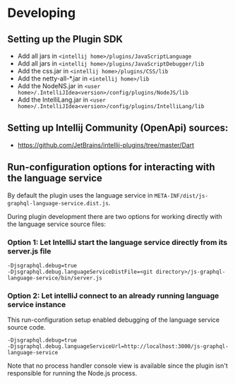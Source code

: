 # Developing

## Setting up the Plugin SDK
- Add all jars in `<intellij home>/plugins/JavaScriptLanguage`
- Add all jars in `<intellij home>/plugins/JavaScriptDebugger/lib`
- Add the css.jar in `<intellij home>/plugins/CSS/lib`
- Add the netty-all-*.jar in `<intellij home>/lib`
- Add the NodeNS.jar in `<user home>/.IntelliJIdea<version>/config/plugins/NodeJS/lib`
- Add the IntelliLang.jar in `<user home>/.IntelliJIdea<version>/config/plugins/IntelliLang/lib`

## Setting up Intellij Community (OpenApi) sources:
- https://github.com/JetBrains/intellij-plugins/tree/master/Dart

## Run-configuration options for interacting with the language service
By default the plugin uses the language service in `META-INF/dist/js-graphql-language-service.dist.js`.

During plugin development there are two options for working directly with the language service source files:

### Option 1: Let IntelliJ start the language service directly from its server.js file

```
-Djsgraphql.debug=true
-Djsgraphql.debug.languageServiceDistFile=<git directory>/js-graphql-language-service/bin/server.js
```
     
### Option 2: Let intelliJ connect to an already running language service instance

This run-configuration setup enabled debugging of the language service source code.

```
-Djsgraphql.debug=true
-Djsgraphql.debug.languageServiceUrl=http://localhost:3000/js-graphql-language-service
```

Note that no process handler console view is available since the plugin isn't responsible for running the Node.js process.
